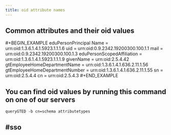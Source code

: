 ```yaml
---
title: oid attribute names
---
```


## Common attributes and their oid values
#+BEGIN_EXAMPLE
eduPersonPrincipal Name = urn:oid:1.3.6.1.4.1.5923.1.1.1.6
uid = urn:oid:0.9.2342.19200300.100.1.1
mail = urn:oid:0.9.2342.19200300.100.1.3
eduPersonScopedAffiliation = urn:oid:1.3.6.1.4.1.5923.1.1.1.9
givenName = urn:oid:2.5.4.42
gtEmployeeHomeDepartmentName = urn:oid:1.3.6.1.4.1.636.2.11.1.56
gtEmployeeHomeDepartmentNumber = urn:oid:1.3.6.1.4.1.636.2.11.1.55
sn = urn:oid:2.5.4.4
cn = urn:oid:2.5.4.3
#+END_EXAMPLE
## You can find oid values by running this command on one of our servers
`queryGTED -b cn=schema attributetypes`
## #sso
